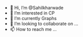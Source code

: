 - 👋 Hi, I’m @Sahilkharwade
- 👀 I’m interested in CP 
- 🌱 I’m currently Graphs 
- 💞️ I’m looking to collaborate on ...
- 📫 How to reach me ...

<!---
Sahilkharwade/Sahilkharwade is a ✨ special ✨ repository because its `README.md` (this file) appears on your GitHub profile.
You can click the Preview link to take a look at your changes.
--->
